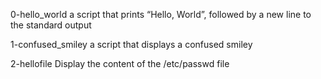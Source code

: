 0-hello_world
a script that prints “Hello, World”, followed by a new line to the standard output

1-confused_smiley
a script that displays a confused smiley

2-hellofile
Display the content of the /etc/passwd file
